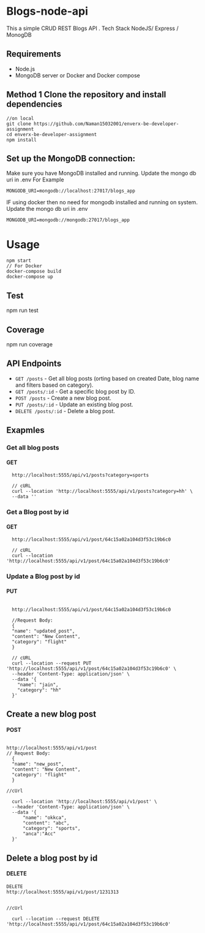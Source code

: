 # Blogs-node-api  
This a simple CRUD REST Blogs API . Tech Stack NodeJS/ Express / MonogDB

## Requirements

- Node.js 
- MongoDB server or Docker and Docker compose
  
## Method 1 Clone the repository and install dependencies

``` 
//on local
git clone https://github.com/Naman15032001/enverx-be-developer-assignment
cd enverx-be-developer-assignment
npm install
```

## Set up the MongoDB connection:

Make sure you have MongoDB installed and running.
Update the  mongo db uri in .env For Example 

```
MONGODB_URI=mongodb://localhost:27017/blogs_app
```

IF using docker then no need for mongodb installed and running on system.
Update the  mongo db uri in .env
```
MONGODB_URI=mongodb://mongodb:27017/blogs_app
```

# Usage

``` 
npm start
// For Docker
docker-compose build
docker-compose up
```

## Test
npm run test

## Coverage
npm run coverage

## API Endpoints

- `GET /posts` - Get all blog posts (orting based on created Date, blog name and filters based on category).
- `GET /posts/:id` - Get a specific blog post by ID.
- `POST /posts` - Create a new blog post.
- `PUT /posts/:id` - Update an existing blog post.
- `DELETE /posts/:id` - Delete a blog post.

## Exapmles

###  Get all blog posts

  #### GET

```
  http://localhost:5555/api/v1/posts?category=sports

  // cURL
  curl --location 'http://localhost:5555/api/v1/posts?category=hh' \
  --data ''
```


### Get a Blog post by id

  #### GET

```
  http://localhost:5555/api/v1/post/64c15a02a104d3f53c19b6c0

  // cURL
  curl --location 'http://localhost:5555/api/v1/post/64c15a02a104d3f53c19b6c0'
```

### Update a Blog post by id

   #### PUT

```

  http://localhost:5555/api/v1/post/64c15a02a104d3f53c19b6c0

  //Request Body:
  {
  "name": "updated_post",
  "content": "New Content",
  "category": "flight"
  }

  // cURL
  curl --location --request PUT 'http://localhost:5555/api/v1/post/64c15a02a104d3f53c19b6c0' \
  --header 'Content-Type: application/json' \
  --data '{
    "name": "jain",
    "category": "hh"
  }'
```

## Create a new blog post

 #### POST

```

http://localhost:5555/api/v1/post
// Request Body:
  {
  "name": "new_post",
  "content": "New Content",
  "category": "flight"
  }

//cUrl

  curl --location 'http://localhost:5555/api/v1/post' \
  --header 'Content-Type: application/json' \
  --data '{
      "name": "okkca",
      "content": "abc",
      "category": "sports",
      "anca":"Acc"
  }'

```

## Delete a  blog post by id

  #### DELETE

```
DELETE 
http://localhost:5555/api/v1/post/1231313


//cUrl

  curl --location --request DELETE 'http://localhost:5555/api/v1/post/64c15a02a104d3f53c19b6c0'

```


